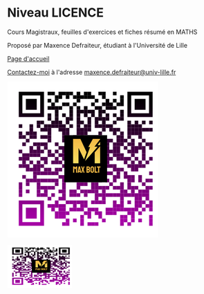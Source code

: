 # Niveau LICENCE
Cours Magistraux, feuilles d'exercices et fiches résumé en MATHS

Proposé par Maxence Defraiteur, étudiant à l'Université de Lille

[Page d'accueil](Omnibus_Pretium.html)

[Contactez-moi](mailto:maxence.defraiteur@univ-lille.fr) à l'adresse maxence.defraiteur@univ-lille.fr 

![Page de présentation](images/flash.code.maximus.holsonimus.png)  

<img src="images/flash.code.maximus.holsonimus.png" alt="flash.code"
	title="Page de présentation" width="150" height="100" />

